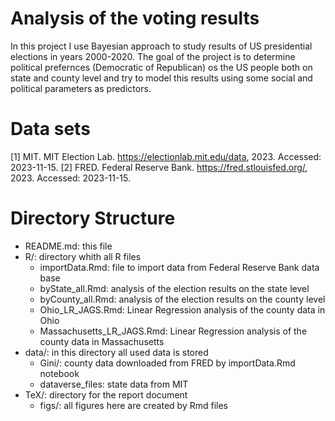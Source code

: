 # Analysis of the voting results

In this project I use Bayesian approach to study results of US presidential elections in years 2000-2020. The goal of the project is to determine political prefernces (Democratic of Republican) os the US people both on state and county level and try to model this results using some social and political parameters as predictors.



# Data sets

[1] MIT. MIT Election Lab. https://electionlab.mit.edu/data, 2023. Accessed: 2023-11-15.
[2] FRED. Federal Reserve Bank. https://fred.stlouisfed.org/, 2023. Accessed: 2023-11-15.

# Directory Structure

* README.md: this file
* R/: directory whith all R files
    * importData.Rmd: file to import data from Federal Reserve Bank data base
    * byState_all.Rmd: analysis of the election results on the state level
    * byCounty_all.Rmd: analysis of the election results on the county level
    * Ohio_LR_JAGS.Rmd: Linear Regression analysis of the county data in Ohio
    * Massachusetts_LR_JAGS.Rmd: Linear Regression analysis of the county data in Massachusetts
* data/: in this directory all used data is stored
    * Gini/: county data downloaded from FRED by importData.Rmd notebook
    * dataverse_files: state data from MIT
* TeX/: directory for the report document
    * figs/: all figures here are created by Rmd files

